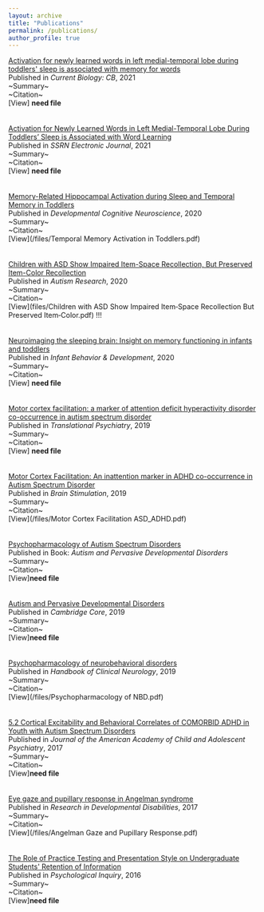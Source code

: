 ```yaml
---
layout: archive
title: "Publications"
permalink: /publications/
author_profile: true
---
```


[Activation for newly learned words in left medial-temporal lobe during toddlers' sleep is associated with memory for words](https://www.researchgate.net/publication/355498630_Activation_for_newly_learned_words_in_left_medial-temporal_lobe_during_toddlers'_sleep_is_associated_with_memory_for_words) 
<br/>
Published in _Current Biology: CB_, 2021
<br/>
~Summary~
<br/>
~Citation~
<br/>
[View] __need file__
<br/>
<br/>
<br/>
[Activation for Newly Learned Words in Left Medial-Temporal Lobe During Toddlers’ Sleep is Associated with Word Learning](https://www.researchgate.net/publication/348902249_Activation_for_Newly_Learned_Words_in_Left_Medial-Temporal_Lobe_During_Toddlers%27_Sleep_is_Associated_with_Word_Learning)
<br/>
Published in _SSRN Electronic Journal_, 2021
<br/>
~Summary~
<br/>
~Citation~
<br/>
[View] __need file__
<br/>
<br/>
<br/>
[Memory-Related Hippocampal Activation during Sleep and Temporal Memory in Toddlers](https://www.researchgate.net/publication/347979113_Memory-Related_Hippocampal_Activation_during_Sleep_and_Temporal_Memory_in_Toddlers)
<br/>
Published in _Developmental Cognitive Neuroscience_, 2020
<br/>
~Summary~
<br/>
~Citation~
<br/>
[View](/files/Temporal Memory Activation in Toddlers.pdf)
<br/>
<br/>
<br/>
[Children with ASD Show Impaired Item-Space Recollection, But Preserved Item-Color Recollection](https://www.researchgate.net/publication/344340807_Children_with_ASD_Show_Impaired_Item-Space_Recollection_But_Preserved_Item-Color_Recollection)
<br/>
Published in _Autism Research_, 2020
<br/>
~Summary~
<br/>
~Citation~
<br/>
[View](files/Children with ASD Show Impaired Item‐Space Recollection  But Preserved Item‐Color.pdf) !!!
<br/>
<br/>
<br/>
[Neuroimaging the sleeping brain: Insight on memory functioning in infants and toddlers](https://www.researchgate.net/publication/339342817_Neuroimaging_the_sleeping_brain_Insight_on_memory_functioning_in_infants_and_toddlers)
<br/>
Published in _Infant Behavior & Development_, 2020
<br/>
~Summary~
<br/>
~Citation~
<br/>
[View] __need file__
<br/>
<br/>
<br/>
[Motor cortex facilitation: a marker of attention deficit hyperactivity disorder co-occurrence in autism spectrum disorder](https://www.researchgate.net/publication/337213805_Motor_cortex_facilitation_a_marker_of_attention_deficit_hyperactivity_disorder_co-occurrence_in_autism_spectrum_disorder)
<br/>
Published in _Translational Psychiatry_, 2019
<br/>
~Summary~
<br/>
~Citation~
<br/>
[View] __need file__
<br/>
<br/>
<br/>
[Motor Cortex Facilitation: An inattention marker in ADHD co-occurrence in Autism Spectrum Disorder](https://www.researchgate.net/publication/331444265_Motor_Cortex_Facilitation_An_inattention_marker_in_ADHD_co-occurrence_in_Autism_Spectrum_Disorder)
<br/>
Published in _Brain Stimulation_, 2019
<br/>
~Summary~
<br/>
~Citation~
<br/>
[View](/files/Motor Cortex Facilitation ASD_ADHD.pdf)
<br/>
<br/>
<br/>
[Psychopharmacology of Autism Spectrum Disorders](https://www.researchgate.net/publication/330496101_Psychopharmacology_of_Autism_Spectrum_Disorders)
<br/>
Published in Book: _Autism and Pervasive Developmental Disorders_ 
<br/>
~Summary~
<br/>
~Citation~
<br/>
[View]__need file__
<br/>
<br/>
<br/>
[Autism and Pervasive Developmental Disorders](https://www.researchgate.net/publication/330496421_Autism_and_Pervasive_Developmental_Disorders)
<br/>
Published in _Cambridge Core_, 2019
<br/>
~Summary~
<br/>
~Citation~
<br/>
[View]__need file__
<br/>
<br/>
<br/>
[Psychopharmacology of neurobehavioral disorders](https://www.researchgate.net/publication/337178239_Psychopharmacology_of_neurobehavioral_disorders)
<br/>
Published in _Handbook of Clinical Neurology_, 2019
<br/>
~Summary~
<br/>
~Citation~
<br/>
[View](/files/Psychopharmacology of NBD.pdf)
<br/>
<br/>
<br/>
[5.2 Cortical Excitability and Behavioral Correlates of COMORBID ADHD in Youth with Autism Spectrum Disorders](https://www.researchgate.net/publication/320666833_52_Cortical_Excitability_and_Behavioral_Correlates_of_COMORBID_ADHD_in_Youth_with_Autism_Spectrum_Disorders)
<br/>
Published in _Journal of the American Academy of Child and Adolescent Psychiatry_, 2017
<br/>
~Summary~
<br/>
~Citation~
<br/>
[View]__need file__
<br/>
<br/>
<br/>
[Eye gaze and pupillary response in Angelman syndrome](https://www.researchgate.net/publication/318660506_Eye_gaze_and_pupillary_response_in_Angelman_syndrome)
<br/>
Published in _Research in Developmental Disabilities_, 2017
<br/>
~Summary~
<br/>
~Citation~
<br/>
[View](/files/Angelman Gaze and Pupillary Response.pdf)
<br/>
<br/>
<br/>
[The Role of Practice Testing and Presentation Style on Undergraduate Students' Retention of Information](https://www.researchgate.net/publication/314247793_The_Role_of_Practice_Testing_and_Presentation_Style_on_Undergraduate_Students%27_Retention_of_Information)
<br/>
Published in _Psychological Inquiry_, 2016
<br/>
~Summary~
<br/>
~Citation~
<br/>
[View]__need file__
<br/>
<br/>
<br/>
